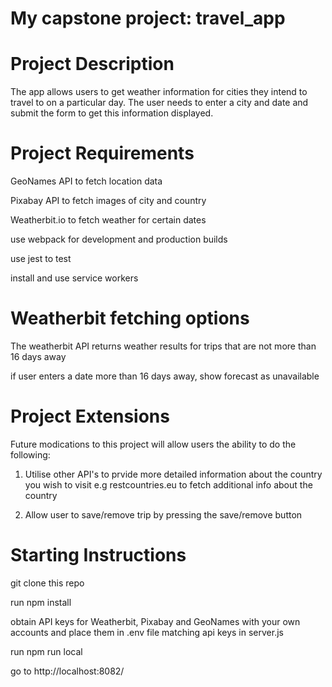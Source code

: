 # My capstone project: travel_app
 
# Project Description

The app allows users to get weather information for cities they intend to travel to on a particular day. The user needs to enter a city and date and submit the form to get this information displayed.

# Project Requirements

GeoNames API to fetch location data

Pixabay API to fetch images of city and country

Weatherbit.io to fetch weather for certain dates

use webpack for development and production builds

use jest to test

install and use service workers

# Weatherbit fetching options

The weatherbit API returns weather results for trips that are not more than 16 days away

if user enters a date more than 16 days away, show forecast as unavailable

# Project Extensions

Future modications to this project will allow users the ability to do the following:

1. Utilise other API's to prvide more detailed information about the country you wish to visit e.g restcountries.eu to fetch additional info about the country

2. Allow user to save/remove trip by pressing the save/remove button

# Starting Instructions

git clone this repo

run npm install

obtain API keys for Weatherbit, Pixabay and GeoNames with your own accounts and place them in .env file matching api keys in server.js

run npm run local

go to http://localhost:8082/